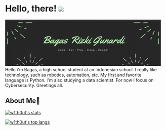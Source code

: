 # Hello, there! <img src="https://raw.githubusercontent.com/MartinHeinz/MartinHeinz/master/wave.gif" width="30px">
<img src="https://github.com/w1th0ut/w1th0ut/blob/main/w1th0ut-banner.png">
Hello i'm Bagas, a high school student at an Indonesian school. I really like technology, such as robotics, automation, etc. My first and favorite language is Python. I'm also studying a data scientist. For now I focus on Cybersecurity. Greetings all.

## About Me:boy:
[![w1th0ut's stats](https://github-readme-stats.vercel.app/api?username=w1th0ut&show_icons=true&theme=cobalt)](https://github.com/w1th0ut/)

[![w1th0ut's top langs]()](https://github.com/w1th0ut/)

